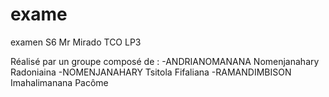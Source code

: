 # exame

examen S6 Mr Mirado TCO LP3

Réalisé par un groupe composé de :
  -ANDRIANOMANANA Nomenjanahary Radoniaina
  -NOMENJANAHARY Tsitola Fifaliana
  -RAMANDIMBISON Imahalimanana Pacôme
